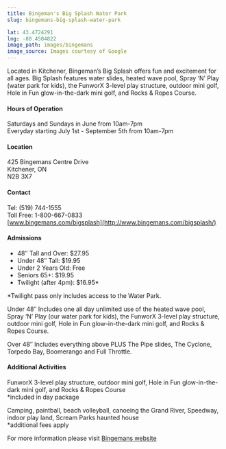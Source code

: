 ```yaml
---
title: Bingeman's Big Splash Water Park
slug: bingemans-big-splash-water-park

lat: 43.4724291
lng: -80.4504822
image_path: images/bingemans
image_source: Images courtesy of Google
---
```

Located in Kitchener, Bingeman’s Big Splash offers fun and excitement for all ages. Big Splash features water slides, heated wave pool, Spray ‘N’ Play (water park for kids), the FunworX 3-level play structure, outdoor mini golf, Hole in Fun glow-in-the-dark mini golf, and Rocks & Ropes Course.

#### Hours of Operation
Saturdays and Sundays in June from 10am-7pm  
Everyday starting July 1st - September 5th from 10am-7pm

#### Location
425 Bingemans Centre Drive  
Kitchener, ON  
N2B 3X7

#### Contact
Tel: (519) 744-1555  
Toll Free: 1-800-667-0833  
[www.bingemans.com/bigsplash](http://www.bingemans.com/bigsplash/)

#### Admissions
- 48″ Tall and Over: 	$27.95
- Under 48″ Tall: 	$19.95
- Under 2 Years Old: 	Free
- Seniors 65+: 	$19.95
- Twilight (after 4pm): 	$16.95*

*Twilight pass only includes access to the Water Park.

Under 48″
Includes one all day unlimited use of the heated wave pool, Spray ‘N’ Play (our water park for kids), the FunworX 3-level play structure, outdoor mini golf, Hole in Fun glow-in-the-dark mini golf, and Rocks & Ropes Course.

Over 48″
Includes everything above PLUS The Pipe slides, The Cyclone, Torpedo Bay, Boomerango and Full Throttle.

#### Additional Activities
FunworX 3-level play structure, outdoor mini golf, Hole in Fun glow-in-the-dark mini golf, and Rocks & Ropes Course  
*included in day package

Camping, paintball, beach volleyball, canoeing the Grand River, Speedway, indoor play land, Scream Parks haunted house  
*additional fees apply

For more information please visit [Bingemans website](www.bingemans.com/bigsplash)
